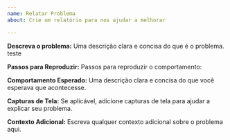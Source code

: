 ```yaml
---
name: Relatar Problema
about: Crie um relatório para nos ajudar a melhorar

---
```


**Descreva o problema:**
Uma descrição clara e concisa do que é o problema. teste

**Passos para Reproduzir:**
Passos para reproduzir o comportamento:

**Comportamento Esperado:**
Uma descrição clara e concisa do que você esperava que acontecesse.

**Capturas de Tela:**
Se aplicável, adicione capturas de tela para ajudar a explicar seu problema.

**Contexto Adicional:**
Escreva qualquer contexto adicional sobre o problema aqui.
